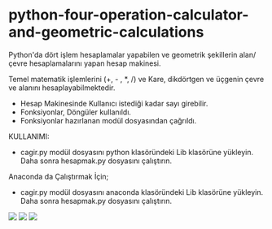 # python-four-operation-calculator-and-geometric-calculations
 Python'da dört işlem hesaplamalar yapabilen ve geometrik şekillerin alan/çevre hesaplamalarını yapan hesap makinesi.

Temel matematik işlemlerini (+, - , *, /) ve Kare, dikdörtgen ve üçgenin çevre ve alanını hesaplayabilmektedir.

+ Hesap Makinesinde Kullanıcı istediği kadar sayı girebilir.
+ Fonksiyonlar, Döngüler kullanıldı.
+ Fonksiyonlar hazırlanan modül dosyasından çağrıldı.

KULLANIMI:

+ cagir.py modül dosyasını python klasöründeki Lib klasörüne yükleyin. Daha sonra hesapmak.py dosyasını çalıştırın.


Anaconda da Çalıştırmak İçin; 

+ cagir.py modül dosyasını anaconda klasöründeki Lib klasörüne yükleyin. Daha sonra hesapmak.py dosyasını çalıştırın.

<img src="https://i.hizliresim.com/ZdCgor.png" />
<img src="https://i.hizliresim.com/fRtEj0.png" />
<img src="https://i.hizliresim.com/8VzcAH.png" />
